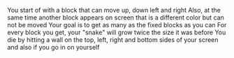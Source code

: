 You start of with a block that can move up, down left and right
Also, at the same time another block appears on screen that is a different color but can not be moved
Your goal is to get as many as the fixed blocks as you can
For every block you get, your "snake" will grow twice the size it was before
You die by hitting a wall on the top, left, right and bottom sides of your screen and also if you go in on yourself